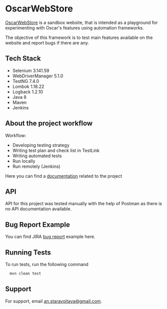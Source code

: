 
# OscarWebStore

[OscarWebStore](http://selenium1py.pythonanywhere.com/en-gb/) is a sandbox website, that is intended as a playground for experimenting with Oscar's features using automation frameworks.

The objective of this framework is to test main features available on the website and report bugs if there are any. 


## Tech Stack

- Selenium 3.141.59
- WebDriverManager 5.1.0
- TestNG 7.4.0
- Lombok 1.18.22
- Logback 1.2.10
- Java 8
- Maven
- Jenkins


## About the project workflow
 Workflow:
 - Developing testing strategy
 - Writing test plan and check list in TestLink
 - Writing automated tests
 - Run locally
 - Run remotely (Jenkins) 

Here you can find a [documentation](shorturl.at/DIZ48) related to the project


## API 

API for this project was tested manually with the help of Postman as there is no API documentation available. 


## Bug Report Example

You can find JIRA [bug report](https://drive.google.com/file/d/1haBQXMHMzS9FsTOZljBj3Oz4NxL2CxrU/view?usp=sharing) example here.


## Running Tests

To run tests, run the following command

```bash
  mvn clean test
```


## Support

For support, email an.staravoitava@gmail.com.


